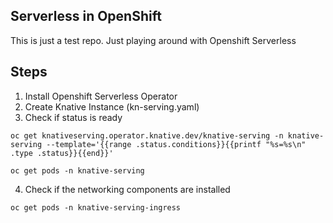 ## Serverless in OpenShift

This is just a test repo. Just playing around with Openshift Serverless

## Steps 

1. Install Openshift Serverless Operator
2. Create Knative Instance (kn-serving.yaml)
3. Check if status is ready 

```
oc get knativeserving.operator.knative.dev/knative-serving -n knative-serving --template='{{range .status.conditions}}{{printf "%s=%s\n" .type .status}}{{end}}'
```

```
oc get pods -n knative-serving
```

4. Check if the networking components are installed

```
oc get pods -n knative-serving-ingress
```